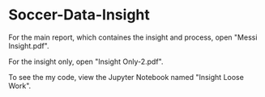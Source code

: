 # Soccer-Data-Insight

For the main report, which containes the insight and process, open "Messi Insight.pdf".

For the insight only, open "Insight Only-2.pdf". 

To see the my code, view the Jupyter Notebook named "Insight Loose Work".
